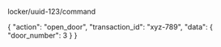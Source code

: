 locker/uuid-123/command


 {
        "action": "open_door",
        "transaction_id": "xyz-789",
        "data": { "door_number": 3 }
    }